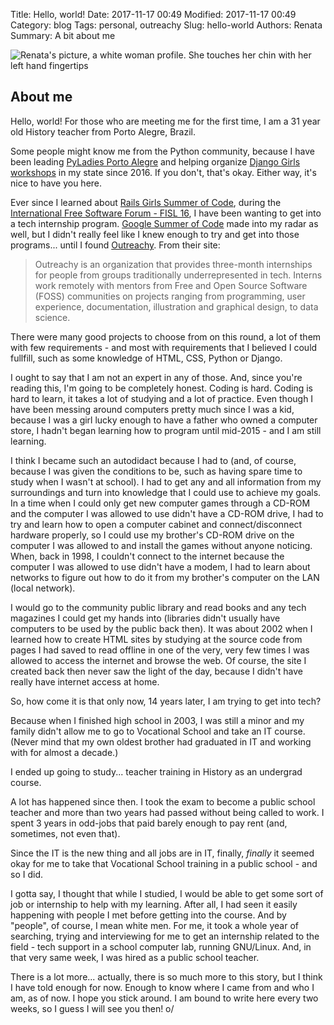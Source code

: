 Title: Hello, world!
Date: 2017-11-17 00:49
Modified: 2017-11-17 00:49
Category: blog
Tags: personal, outreachy
Slug: hello-world
Authors: Renata
Summary: A bit about me

![Renata's picture, a white woman profile. She touches her chin with her left hand fingertips]({filename}/img/author.png)

## About me
Hello, world! For those who are meeting me for the first time, I am a 31 year old History teacher from Porto Alegre, Brazil.

Some people might know me from the Python community, because I have been leading [PyLadies Porto Alegre](https://pyladiespoa.pythonanywhere.com) and helping organize [Django Girls workshops](https://blog.djangogirls.org/post/166221911403/django-girls-rio-grande-do-sul) in my state since 2016. If you don't, that's okay. Either way, it's nice to have you here.

Ever since I learned about [Rails Girls Summer of Code](https://railsgirlssummerofcode.org/), during the [International Free Software Forum - FISL 16](http://softwarelivre.org/fisl18), I have been wanting to get into a tech internship program. [Google Summer of Code](https://developers.google.com/open-source/gsoc/) made into my radar as well, but I didn't really feel like I knew enough to try and get into those programs... until I found [Outreachy](https://outreachy.org). From their site:

> Outreachy is an organization that provides three-month internships for people from groups traditionally underrepresented in tech. Interns work remotely with mentors from Free and Open Source Software (FOSS) communities on projects ranging from programming, user experience, documentation, illustration and graphical design, to data science.

There were many good projects to choose from on this round, a lot of them with few requirements - and most with requirements that I believed I could fullfill, such as some knowledge of HTML, CSS, Python or Django.

I ought to say that I am not an expert in any of those. And, since you're reading this, I'm going to be completely honest. Coding is hard. Coding is hard to learn, it takes a lot of studying and a lot of practice. Even though I have been messing around computers pretty much since I was a kid, because I was a girl lucky enough to have a father who owned a computer store, I hadn't began learning how to program until mid-2015 - and I am still learning.

I think I became such an autodidact because I had to (and, of course, because I was given the conditions to be, such as having spare time to study when I wasn't at school). I had to get any and all information from my surroundings and turn into knowledge that I could use to achieve my goals. In a time when I could only get new computer games through a CD-ROM and the computer I was allowed to use didn't have a CD-ROM drive, I had to try and learn how to open a computer cabinet and connect/disconnect hardware properly, so I could use my brother's CD-ROM drive on the computer I was allowed to and install the games without anyone noticing. When, back in 1998, I couldn't connect to the internet because the computer I was allowed to use didn't have a modem, I had to learn about networks to figure out how to do it from my brother's computer on the LAN (local network).

I would go to the community public library and read books and any tech magazines I could get my hands into (libraries didn't usually have computers to be used by the public back then). It was about 2002 when I learned how to create HTML sites by studying at the source code from pages I had saved to read offline in one of the very, very few times I was allowed to access the internet and browse the web. Of course, the site I created back then never saw the light of the day, because I didn't have really have internet access at home.

So, how come it is that only now, 14 years later, I am trying to get into tech?

Because when I finished high school in 2003, I was still a minor and my family didn't allow me to go to Vocational School and take an IT course. (Never mind that my own oldest brother had graduated in IT and working with for almost a decade.)

I ended up going to study... teacher training in History as an undergrad course.

A lot has happened since then. I took the exam to become a public school teacher and more than two years had passed without being called to work. I spent 3 years in odd-jobs that paid barely enough to pay rent (and, sometimes, not even that).

Since the IT is the new thing and all jobs are in IT, finally, *finally* it seemed okay for me to take that Vocational School training in a public school - and so I did.

I gotta say, I thought that while I studied, I would be able to get some sort of job or internship to help with my learning. After all, I had seen it easily happening with people I met before getting into the course. And by "people", of course, I mean white men. For me, it took a whole year of searching, trying and interviewing for me to get an internship related to the field - tech support in a school computer lab, running GNU/Linux. And, in that very same week, I was hired as a public school teacher.

There is a lot more... actually, there is so much more to this story, but I think I have told enough for now. Enough to know where I came from and who I am, as of now. I hope you stick around. I am bound to write here every two weeks, so I guess I will see you then! o/

